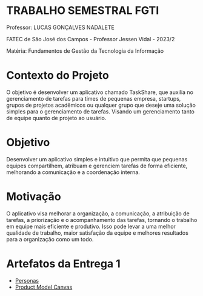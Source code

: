 # TRABALHO SEMESTRAL FGTI

Professor: LUCAS GONÇALVES NADALETE

FATEC de São José dos Campos - Professor Jessen Vidal - 2023/2

Matéria: Fundamentos de Gestão da Tecnologia da Informação

# Contexto do Projeto
O objetivo é desenvolver um aplicativo chamado TaskShare, que auxilia no gerenciamento de tarefas para times de pequenas empresa, startups, grupos de projetos acadêmicos ou qualquer grupo que deseje uma solução simples para o gerenciamento de tarefas. Visando um gerenciamento tanto de equipe quanto de projeto ao usuário. 

# Objetivo
Desenvolver um aplicativo simples e intuitivo que permita que pequenas equipes compartilhem, atribuam e gerenciem tarefas de forma eficiente, melhorando a comunicação e a coordenação interna.

# Motivação
O aplicativo visa melhorar a organização, a comunicação, a atribuição de tarefas, a priorização e o acompanhamento das tarefas, tornando o trabalho em equipe mais eficiente e produtivo. Isso pode levar a uma melhor qualidade de trabalho, maior satisfação da equipe e melhores resultados para a organização como um todo.

# Artefatos da Entrega 1
- <a href="https://github.com/guilherme0066/trabalho_semestral_FGTI/tree/main/Personas">Personas</a>
- <a href="https://github.com/guilherme0066/trabalho_semestral_FGTI/tree/main/Canvas">Product Model Canvas</a>
